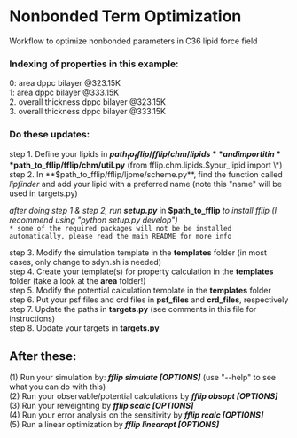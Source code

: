 # Nonbonded Term Optimization

Workflow to optimize nonbonded parameters in C36 lipid force field

<h3> Indexing of properties in this example:</h3>

0: area dppc bilayer @323.15K  
1: area dppc bilayer @333.15K  
2. overall thickness dppc bilayer @323.15K  
3. overall thickness dppc bilayer @333.15K  

<h3> Do these updates:</h3>

step 1. Define your lipids in **$path_to_fflip/fflip/chm/lipids** and import it in **$path_to_fflip/fflip/chm/util.py** (from fflip.chm.lipids.$your_lipid import \*)  
step 2. In **$path_to_fflip/fflip/ljpme/scheme.py**, find the function called *lipfinder* and add your lipid with a preferred name (note this "name" will be used in targets.py)

*after doing step 1 & step 2, run **setup.py*** in **$path_to_fflip** *to install fflip (I recommend using "python setup.py develop")*   
`* some of the required packages will not be be installed automatically, please read the main README for more info` 

step 3. Modify the simulation template in the **templates** folder (in most cases, only change to sdyn.sh is needed)  
step 4. Create your template(s) for property calculation in the **templates** folder (take a look at the **area** folder!)  
step 5. Modify the potential calculation template in the **templates** folder  
step 6. Put your psf files and crd files in **psf_files** and **crd_files**, respectively  
step 7. Update the paths in **targets.py** (see comments in this file for instructions)  
step 8. Update your targets in **targets.py**

<h2> After these:</h2>

(1) Run your simulation by: ***fflip simulate [OPTIONS]*** (use "--help" to see what you can do with this)  
(2) Run your observable/potential calculations by ***fflip obsopt [OPTIONS]***  
(3) Run your reweighting by ***fflip scalc [OPTIONS]***  
(4) Run your error analysis on the sensitivity by ***fflip rcalc [OPTIONS]***  
(5) Run a linear optimization by ***fflip linearopt [OPTIONS]***
